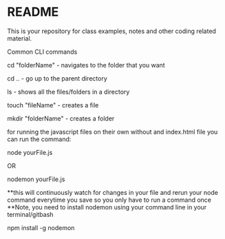 # README

This is your repository for class examples, notes and other coding related material.

Common CLI commands

cd "folderName" - navigates to the folder that you want

cd .. - go up to the parent directory

ls - shows all the files/folders in a directory

touch "fileName" - creates a file

mkdir "folderName" - creates a folder

for running the javascript files on their own without and index.html file you can run the command:

node yourFile.js

OR

nodemon yourFile.js

\*\*this will continuously watch for changes in your file and rerun your node command everytime you save so you only have to run a command once
\*\*Note, you need to install nodemon using your command line in your terminal/gitbash

npm install -g nodemon
